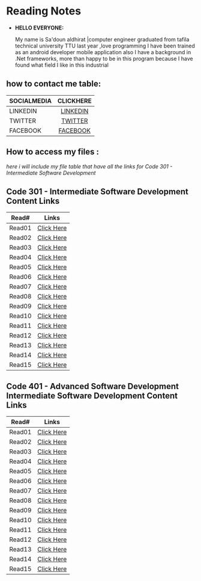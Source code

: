 # Reading Notes

- **HELLO EVERYONE:**

  My name is Sa'doun aldhirat |computer engineer graduated from tafila technical university TTU last year ,love programming I have been trained as an android developer mobile application also I have a background in .Net frameworks, more than happy to be in this program because I have found what field I like in this industrial

## **how to contact me table:**

| SOCIALMEDIA |                             CLICKHERE                             |
| ----------- | :---------------------------------------------------------------: |
| LINKEDIN    | [LINKEDIN](https://www.linkedin.com/in/saadoun-dhirat-9b4086194/) |
| TWITTER     |           [TWITTER](https://twitter.com/saadoun_dhirat)           |
| FACEBOOK    |      [FACEBOOK](https://web.facebook.com/Saadoun.aldhirat/)      |

## **How to access my files :**

<em>here i will include my file table that have all the links for Code 301 - Intermediate Software Development </em>

## Code 301 - Intermediate Software Development Content Links

| Read#         | Links |
| ------------- | ------------- |
| Read01        | [Click Here](https://saadoundhirat.github.io/reading-notes/Code%20301%20-%20Intermediate%20Software%20Development/read-01)  |
| Read02  | [Click Here](https://saadoundhirat.github.io/reading-notes/Code%20301%20-%20Intermediate%20Software%20Development/read02) |
| Read03  | [Click Here](https://saadoundhirat.github.io/reading-notes/Code%20301%20-%20Intermediate%20Software%20Development/read03) |
| Read04  | [Click Here](https://saadoundhirat.github.io/reading-notes/Code%20301%20-%20Intermediate%20Software%20Development/read04) |
| Read05  | [Click Here](https://saadoundhirat.github.io/reading-notes/Code%20301%20-%20Intermediate%20Software%20Development/read05) |
| Read06  | [Click Here](https://saadoundhirat.github.io/reading-notes/Code%20301%20-%20Intermediate%20Software%20Development/read06) |
| Read07  | [Click Here](https://saadoundhirat.github.io/reading-notes/Code%20301%20-%20Intermediate%20Software%20Development/read07) |
| Read08  | [Click Here](https://saadoundhirat.github.io/reading-notes/Code%20301%20-%20Intermediate%20Software%20Development/read08) |
| Read09  | [Click Here](https://saadoundhirat.github.io/reading-notes/Code%20301%20-%20Intermediate%20Software%20Development/read09) |
| Read10  | [Click Here](https://saadoundhirat.github.io/reading-notes/Code%20301%20-%20Intermediate%20Software%20Development/read10) |
| Read11  | [Click Here](https://saadoundhirat.github.io/reading-notes/Code%20301%20-%20Intermediate%20Software%20Development/read11) |
| Read12  | [Click Here](https://saadoundhirat.github.io/reading-notes/Code%20301%20-%20Intermediate%20Software%20Development/read12) |
| Read13  | [Click Here](https://saadoundhirat.github.io/reading-notes/Code%20301%20-%20Intermediate%20Software%20Development/read13) |
| Read14  | [Click Here](https://saadoundhirat.github.io/reading-notes/Code%20301%20-%20Intermediate%20Software%20Development/read14) |
| Read15  | [Click Here](https://saadoundhirat.github.io/reading-notes/Code%20301%20-%20Intermediate%20Software%20Development/read15) |

## Code 401 - Advanced Software Development Intermediate Software Development Content Links

| Read#         | Links |
| ------------- | ------------- |
| Read01        | [Click Here](https://saadoundhirat.github.io/reading-notes/Code%20301%20-%20Intermediate%20Software%20Development/read-01)  |
| Read02  | [Click Here](https://saadoundhirat.github.io/reading-notes/Code%20401%20-%20Advanced%20Software%20Development/read-02) |
| Read03  | [Click Here](https://saadoundhirat.github.io/reading-notes/Code%20401%20-%20Advanced%20Software%20Development/read-03) |
| Read04  | [Click Here](https://saadoundhirat.github.io/reading-notes/Code%20401%20-%20Advanced%20Software%20Development/read-04) |
| Read05  | [Click Here](https://saadoundhirat.github.io/reading-notes/Code%20401%20-%20Advanced%20Software%20Development/read-05) |
| Read06  | [Click Here](https://saadoundhirat.github.io/reading-notes/Code%20401%20-%20Advanced%20Software%20Development/read-06) |
| Read07  | [Click Here](https://saadoundhirat.github.io/reading-notes/Code%20401%20-%20Advanced%20Software%20Development/read-07) |
| Read08  | [Click Here](https://saadoundhirat.github.io/reading-notes/Code%20401%20-%20Advanced%20Software%20Development/read-08) |
| Read09  | [Click Here](https://saadoundhirat.github.io/reading-notes/Code%20401%20-%20Advanced%20Software%20Development/read-09) |
| Read10  | [Click Here](https://saadoundhirat.github.io/reading-notes/Code%20401%20-%20Advanced%20Software%20Development/read-10) |
| Read11  | [Click Here](#) |
| Read12  | [Click Here](#) |
| Read13  | [Click Here](#) |
| Read14  | [Click Here](#) |
| Read15  | [Click Here](#) |
